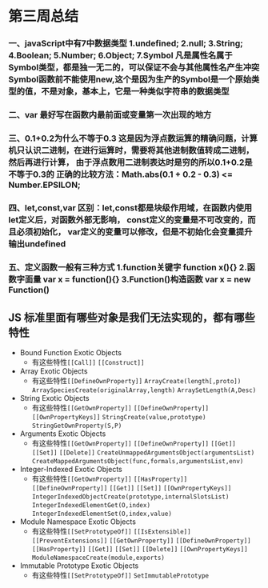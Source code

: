 # 第三周总结
### 一、javaScript中有7中数据类型 1.undefined; 2.null; 3.String; 4.Boolean; 5.Number; 6.Object; 7.Symbol 凡是属性名属于Symbol类型，都是独一无二的，可以保证不会与其他属性名产生冲突 Symbol函数前不能使用new,这个是因为生产的Symbol是一个原始类型的值，不是对象，基本上，它是一种类似字符串的数据类型 
### 二、var 最好写在函数内最前面或变量第一次出现的地方 
### 三、0.1+0.2为什么不等于0.3 这是因为浮点数运算的精确问题，计算机只认识二进制，在进行运算时，需要将其他进制数值转成二进制，然后再进行计算， 由于浮点数用二进制表达时是穷的所以0.1+0.2是不等于0.3的 正确的比较方法：Math.abs(0.1 + 0.2 - 0.3) <= Number.EPSILON;  
### 四、let,const,var 区别：let,const都是块级作用域，在函数内使用let定义后，对函数外部无影响， const定义的变量是不可改变的，而且必须初始化， var定义的变量可以修改，但是不初始化会变量提升输出undefined 
### 五、定义函数一般有三种方式 1.function关键字 function x(){} 2.函数字面量 var x = function(){} 3.Function()构造函数 var x = new Function()

## JS 标准里面有哪些对象是我们无法实现的，都有哪些特性

- Bound Function Exotic Objects
  - 有这些特性`[[Call]]` `[[Construct]]`
- Array Exotic Objects
  - 有这些特性`[[DefineOwnProperty]]` `ArrayCreate(length[,proto])` `ArraySpeciesCreate(originalArray,length)` `ArraySetLength(A,Desc)`
- String Exotic Objects
  - 有这些特性`[[GetOwnProperty]]` `[[DefineOwnProperty]]` `[[OwnPropertyKeys]]` `StringCreate(value,prototype)`
    `StringGetOwnProperty(S,P)`
- Arguments Exotic Objects
  - 有这些特性`[[GetOwnProperty]]` `[[DefineOwnProperty]]` `[[Get]]` `[[Set]]` `[[Delete]]` `CreateUnmappedArgumentsObject(argumentsList)` `CreateMappedArgumentsObject(func,formals,argumentsList,env)`
- Integer-Indexed Exotic Objects
  - 有这些特性`[[GetOwnProperty]]` `[[HasProperty]]` `[[DefineOwnProperty]]` `[[Get]]` `[[Set]]` `[[OwnPropertyKeys]]` `IntegerIndexedObjectCreate(prototype,internalSlotsList)` `IntegerIndexedElementGet(O,index)` `IntegerIndexedElementSet(O,index,value)`
- Module Namespace Exotic Objects
  - 有这些特性`[[SetPrototypeOf]]` `[[IsExtensible]]` `[[PreventExtensions]]` `[[GetOwnProperty]]` `[[DefineOwnProperty]]` `[[HasProperty]]` `[[Get]]` `[[Set]]` `[[Delete]]` `[[OwnPropertyKeys]]` `ModuleNamespaceCreate(module,exports)`
- Immutable Prototype Exotic Objects
  - 有这些特性`[[SetPrototypeOf]]` `SetImmutablePrototype`